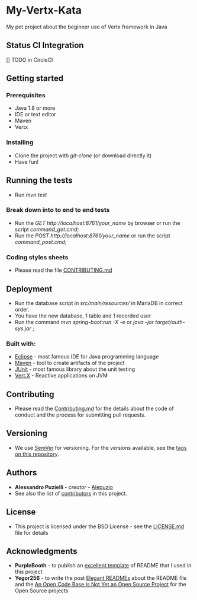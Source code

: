 # My-Vertx-Kata
My pet project about the beginner use of Vertx framework in Java


## Status CI Integration
 
[] TODO in CircleCI

## Getting started

### Prerequisites

* Java 1.8 or more
* IDE or text editor
* Maven 
* Vertx

### Installing

* Clone the project with _git-clone_ (or download directly it)
* Have fun!


## Running the tests

* Run _mvn test_

### Break down into to end to end tests


* Run the _GET http://localhost:8761/your_name_ by browser or run the script _command_get.cmd_;
* Run the _POST http://localhost:8761/your_name_ or run the script _command_post.cmd_;


### Coding styles sheets

* Please read the file [CONTRIBUTING.md](http://github.com/alepuzio/My-Vertx-Kata/CONTRIBUTING.md)

## Deployment
* Run the database script in _src/main/resources/_ in MariaDB in correct order. 
* You have the new database, 1 table and 1 recorded user
* Run the command _mvn spring-boot:run -X -e_ or _java -jar target/auth-sys.jar_ ;

### Built with:

* [Eclipse](http://www.eclipse.org) - most famous IDE for Java programming language
* [Maven](http://www.maven.org) - tool to create artifacts of the project
* [JUnit](http://www.junit.org) - most famous library about the unit testing
* [Vert.X](https://vertx.io) - Reactive applications on JVM


## Contributing

* Please read the [Contributing.md](http://github.com/alepuzio/My-Vertx-Kata/CONTRIBUTING.md) for the details about the code of conduct and the process for submitting pull requests.

## Versioning

* We use [SemVer](http://semver.org/) for versioning. For the versions available, see the [tags on this repository](https://github.com/alepuzio/My-Vertx-Kata/tags). 

## Authors

* **Alessandro Puzielli** - *creator* - [Alepuzio](https://github.com/alepuzio)
* See also the list of [contributors](https://github.com/alepuzio/My-Vertx-Kata/graphs/contributor) in this project.

## License

* This project is licensed under the BSD License - see the [LICENSE.md](LICENSE.md) file for details

## Acknowledgments

* **PurpleBooth** - to publish an [excellent template](https://gist.github.com/PurpleBooth/109311bb0361f32d87a2) of README that I used in this project 
* **Yegor256** - to write the post [Elegant READMEs](https://www.yegor256.com/2019/04/23/elegant-readme.html) about the README file and the [An Open Code Base Is Not Yet an Open Source Project](https://www.yegor256.com/2018/05/08/open-source-attributes.html) for the Open Source projects
